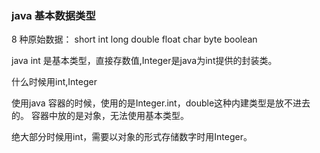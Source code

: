 
### java 基本数据类型

8 种原始数据： short int long double float char byte boolean

java int 是基本类型，直接存数值,Integer是java为int提供的封装类。　

什么时候用int,Integer

使用java 容器的时候，使用的是Integer.int，double这种内建类型是放不进去的。
容器中放的是对象，无法使用基本类型。

绝大部分时候用int，需要以对象的形式存储数字时用Integer。
